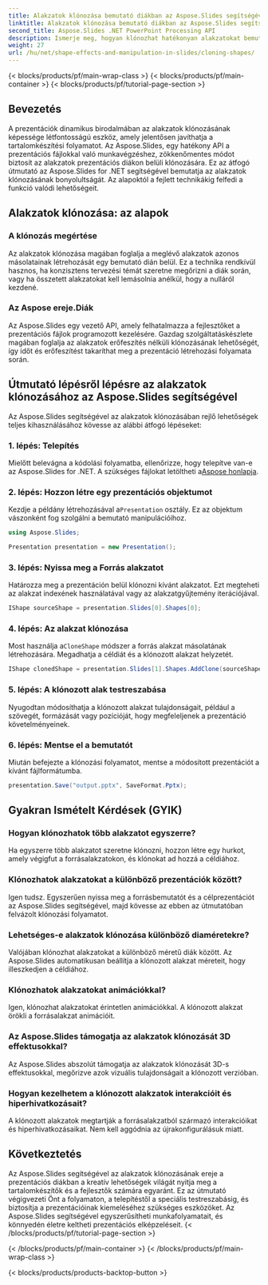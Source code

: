 ```yaml
---
title: Alakzatok klónozása bemutató diákban az Aspose.Slides segítségével
linktitle: Alakzatok klónozása bemutató diákban az Aspose.Slides segítségével
second_title: Aspose.Slides .NET PowerPoint Processing API
description: Ismerje meg, hogyan klónozhat hatékonyan alakzatokat bemutató diákban az Aspose.Slides API segítségével. Könnyedén hozhat létre dinamikus prezentációkat. Fedezze fel a részletes útmutatót, a GYIK-et és sok mást.
weight: 27
url: /hu/net/shape-effects-and-manipulation-in-slides/cloning-shapes/
---
```


{< blocks/products/pf/main-wrap-class >}
{< blocks/products/pf/main-container >}
{< blocks/products/pf/tutorial-page-section >}


## Bevezetés

A prezentációk dinamikus birodalmában az alakzatok klónozásának képessége létfontosságú eszköz, amely jelentősen javíthatja a tartalomkészítési folyamatot. Az Aspose.Slides, egy hatékony API a prezentációs fájlokkal való munkavégzéshez, zökkenőmentes módot biztosít az alakzatok prezentációs diákon belüli klónozására. Ez az átfogó útmutató az Aspose.Slides for .NET segítségével bemutatja az alakzatok klónozásának bonyolultságát. Az alapoktól a fejlett technikákig felfedi a funkció valódi lehetőségeit.

## Alakzatok klónozása: az alapok

### A klónozás megértése

Az alakzatok klónozása magában foglalja a meglévő alakzatok azonos másolatainak létrehozását egy bemutató dián belül. Ez a technika rendkívül hasznos, ha konzisztens tervezési témát szeretne megőrizni a diák során, vagy ha összetett alakzatokat kell lemásolnia anélkül, hogy a nulláról kezdené.

### Az Aspose ereje.Diák

Az Aspose.Slides egy vezető API, amely felhatalmazza a fejlesztőket a prezentációs fájlok programozott kezelésére. Gazdag szolgáltatáskészlete magában foglalja az alakzatok erőfeszítés nélküli klónozásának lehetőségét, így időt és erőfeszítést takaríthat meg a prezentáció létrehozási folyamata során.

## Útmutató lépésről lépésre az alakzatok klónozásához az Aspose.Slides segítségével

Az Aspose.Slides segítségével az alakzatok klónozásában rejlő lehetőségek teljes kihasználásához kövesse az alábbi átfogó lépéseket:

### 1. lépés: Telepítés

 Mielőtt belevágna a kódolási folyamatba, ellenőrizze, hogy telepítve van-e az Aspose.Slides for .NET. A szükséges fájlokat letöltheti a[Aspose honlapja](https://releases.aspose.com/slides/net/).

### 2. lépés: Hozzon létre egy prezentációs objektumot

 Kezdje a példány létrehozásával a`Presentation` osztály. Ez az objektum vászonként fog szolgálni a bemutató manipulációihoz.

```csharp
using Aspose.Slides;

Presentation presentation = new Presentation();
```

### 3. lépés: Nyissa meg a Forrás alakzatot

Határozza meg a prezentáción belül klónozni kívánt alakzatot. Ezt megteheti az alakzat indexének használatával vagy az alakzatgyűjtemény iterációjával.

```csharp
IShape sourceShape = presentation.Slides[0].Shapes[0];
```

### 4. lépés: Az alakzat klónozása

 Most használja a`CloneShape` módszer a forrás alakzat másolatának létrehozására. Megadhatja a céldiát és a klónozott alakzat helyzetét.

```csharp
IShape clonedShape = presentation.Slides[1].Shapes.AddClone(sourceShape, x, y, width, height);
```

### 5. lépés: A klónozott alak testreszabása

Nyugodtan módosíthatja a klónozott alakzat tulajdonságait, például a szövegét, formázását vagy pozícióját, hogy megfeleljenek a prezentáció követelményeinek.

### 6. lépés: Mentse el a bemutatót

Miután befejezte a klónozási folyamatot, mentse a módosított prezentációt a kívánt fájlformátumba.

```csharp
presentation.Save("output.pptx", SaveFormat.Pptx);
```

## Gyakran Ismételt Kérdések (GYIK)

### Hogyan klónozhatok több alakzatot egyszerre?

Ha egyszerre több alakzatot szeretne klónozni, hozzon létre egy hurkot, amely végigfut a forrásalakzatokon, és klónokat ad hozzá a céldiához.

### Klónozhatok alakzatokat a különböző prezentációk között?

Igen tudsz. Egyszerűen nyissa meg a forrásbemutatót és a célprezentációt az Aspose.Slides segítségével, majd kövesse az ebben az útmutatóban felvázolt klónozási folyamatot.

### Lehetséges-e alakzatok klónozása különböző diaméretekre?

Valójában klónozhat alakzatokat a különböző méretű diák között. Az Aspose.Slides automatikusan beállítja a klónozott alakzat méreteit, hogy illeszkedjen a céldiához.

### Klónozhatok alakzatokat animációkkal?

Igen, klónozhat alakzatokat érintetlen animációkkal. A klónozott alakzat örökli a forrásalakzat animációit.

### Az Aspose.Slides támogatja az alakzatok klónozását 3D effektusokkal?

Az Aspose.Slides abszolút támogatja az alakzatok klónozását 3D-s effektusokkal, megőrizve azok vizuális tulajdonságait a klónozott verzióban.

### Hogyan kezelhetem a klónozott alakzatok interakcióit és hiperhivatkozásait?

A klónozott alakzatok megtartják a forrásalakzatból származó interakcióikat és hiperhivatkozásaikat. Nem kell aggódnia az újrakonfigurálásuk miatt.

## Következtetés

Az Aspose.Slides segítségével az alakzatok klónozásának ereje a prezentációs diákban a kreatív lehetőségek világát nyitja meg a tartalomkészítők és a fejlesztők számára egyaránt. Ez az útmutató végigvezeti Önt a folyamaton, a telepítéstől a speciális testreszabásig, és biztosítja a prezentációinak kiemeléséhez szükséges eszközöket. Az Aspose.Slides segítségével egyszerűsítheti munkafolyamatait, és könnyedén életre keltheti prezentációs elképzeléseit.
{< /blocks/products/pf/tutorial-page-section >}

{< /blocks/products/pf/main-container >}
{< /blocks/products/pf/main-wrap-class >}

{< blocks/products/products-backtop-button >}
